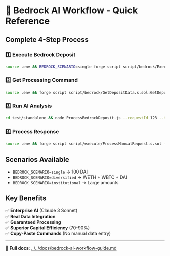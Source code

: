 # 🚀 Bedrock AI Workflow - Quick Reference

## Complete 4-Step Process

### 1️⃣ Execute Bedrock Deposit

```bash
source .env && BEDROCK_SCENARIO=single forge script script/bedrock/ExecuteDepositWithBedrock.s.sol:ExecuteDepositWithBedrockScript --rpc-url $SEPOLIA_RPC_URL --broadcast --private-key $DEPLOYER_PRIVATE_KEY -vv
```

### 2️⃣ Get Processing Command

```bash
source .env && forge script script/bedrock/GetDepositData.s.sol:GetDepositDataScript --sig "getBedrockProcessingCommand()" --rpc-url $SEPOLIA_RPC_URL --private-key $DEPLOYER_PRIVATE_KEY -vv
```

### 3️⃣ Run AI Analysis

```bash
cd test/standalone && node ProcessBedrockDeposit.js --requestId 123 --tokens "DAI" --amounts "100" --totalValue 100
```

### 4️⃣ Process Response

```bash
source .env && forge script script/execute/ProcessManualRequest.s.sol --sig "processWithAIResponse(uint256,string)" 123 "RATIO:145 CONFIDENCE:80 SOURCE:BEDROCK_AI" --rpc-url $SEPOLIA_RPC_URL --broadcast --private-key $DEPLOYER_PRIVATE_KEY -vv
```

## Scenarios Available

- `BEDROCK_SCENARIO=single` → 100 DAI
- `BEDROCK_SCENARIO=diversified` → WETH + WBTC + DAI
- `BEDROCK_SCENARIO=institutional` → Large amounts

## Key Benefits

✅ **Enterprise AI** (Claude 3 Sonnet)  
✅ **Real Data Integration**  
✅ **Guaranteed Processing**  
✅ **Superior Capital Efficiency** (70-90%)  
✅ **Copy-Paste Commands** (No manual data entry)

---

📖 **Full docs**: [../../docs/bedrock-ai-workflow-guide.md](../../docs/bedrock-ai-workflow-guide.md)
